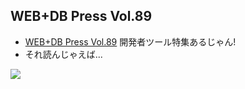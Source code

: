 ## WEB+DB Press Vol.89
 * [WEB+DB Press Vol.89](http://gihyo.jp/magazine/wdpress/archive/2015/vol89) 開発者ツール特集あるじゃん!
 * それ読んじゃえば...

![](http://image.gihyo.co.jp/assets/images/cover/2015/thumb/TH160_9784774176383.jpg)

